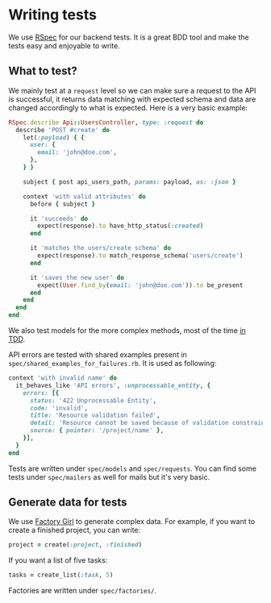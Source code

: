 # Writing tests

We use [RSpec](http://rspec.info/) for our backend tests. It is a great BDD
tool and make the tests easy and enjoyable to write.

## What to test?

We mainly test at a `request` level so we can make sure a request to the API is
successful, it returns data matching with expected schema and data are changed
accordingly to what is expected. Here is a very basic example:

```ruby
RSpec.describe Api::UsersController, type: :request do
  describe 'POST #create' do
    let(:payload) { {
      user: {
        email: 'john@doe.com',
      },
    } }

    subject { post api_users_path, params: payload, as: :json }

    context 'with valid attributes' do
      before { subject }

      it 'succeeds' do
        expect(response).to have_http_status(:created)
      end

      it 'matches the users/create schema' do
        expect(response).to match_response_schema('users/create')
      end

      it 'saves the new user' do
        expect(User.find_by(email: 'john@doe.com')).to be_present
      end
    end
  end
end
```

We also test models for the more complex methods, most of the time [in TDD](https://en.wikipedia.org/wiki/Test-driven_development).

API errors are tested with shared examples present in `spec/shared_examples_for_failures.rb`.
It is used as following:

```ruby
context 'with invalid name' do
  it_behaves_like 'API errors', :unprocessable_entity, {
    errors: [{
      status: '422 Unprocessable Entity',
      code: 'invalid',
      title: 'Resource validation failed',
      detail: 'Resource cannot be saved because of validation constraints.',
      source: { pointer: '/project/name' },
    }],
  }
end
```

Tests are written under `spec/models` and `spec/requests`. You can find some
tests under `spec/mailers` as well for mails but it's very basic.

## Generate data for tests

We use [Factory Girl](https://github.com/thoughtbot/factory_girl) to generate
complex data. For example, if you want to create a finished project, you can
write:

```ruby
project = create(:project, :finished)
```

If you want a list of five tasks:

```ruby
tasks = create_list(:task, 5)
```

Factories are written under `spec/factories/`.
